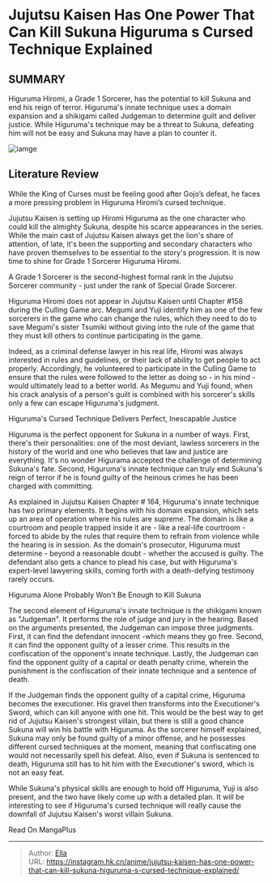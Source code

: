 # Jujutsu Kaisen Has One Power That Can Kill Sukuna Higuruma s Cursed Technique Explained


## SUMMARY 



  Higuruma Hiromi, a Grade 1 Sorcerer, has the potential to kill Sukuna and end his reign of terror.   Higuruma&#39;s innate technique uses a domain expansion and a shikigami called Judgeman to determine guilt and deliver justice.   While Higuruma&#39;s technique may be a threat to Sukuna, defeating him will not be easy and Sukuna may have a plan to counter it.  

![iamge](https://static1.srcdn.com/wordpress/wp-content/uploads/2023/12/sukuna-ans-higurama.jpg)

## Literature Review

While the King of Curses must be feeling good after Gojo’s defeat, he faces a more pressing problem in Higuruma Hiromi’s cursed technique.




Jujutsu Kaisen is setting up Hiromi Higuruma as the one character who could kill the almighty Sukuna, despite his scarce appearances in the series. While the main cast of Jujutsu Kaisen always get the lion&#39;s share of attention, of late, it&#39;s been the supporting and secondary characters who have proven themselves to be essential to the story&#39;s progression. It is now time to shine for Grade 1 Sorcerer Higuruma Hiromi.






A Grade 1 Sorcerer is the second-highest formal rank in the Jujutsu Sorcerer community - just under the rank of Special Grade Sorcerer.




Higuruma Hiromi does not appear in Jujutsu Kaisen until Chapter #158 during the Culling Game arc. Megumi and Yuji identify him as one of the few sorcerers in the game who can change the rules, which they need to do to save Megumi&#39;s sister Tsumiki without giving into the rule of the game that they must kill others to continue participating in the game.

          

Indeed, as a criminal defense lawyer in his real life, Hiromi was always interested in rules and guidelines, or their lack of ability to get people to act properly. Accordingly, he volunteered to participate in the Culling Game to ensure that the rules were followed to the letter as doing so - in his mind - would ultimately lead to a better world. As Megumu and Yuji found, when his crack analysis of a person&#39;s guilt is combined with his sorcerer&#39;s skills only a few can escape Higuruma&#39;s judgment.





 Higuruma&#39;s Cursed Technique Delivers Perfect, Inescapable Justice 
          

​​​​Higuruma is the perfect opponent for Sukuna in a number of ways. First, there&#39;s their personalities: one of the most deviant, lawless sorcerers in the history of the world and one who believes that law and justice are everything. It&#39;s no wonder Higurama accepted the challenge of determining Sukuna&#39;s fate. Second, Higuruma&#39;s innate technique can truly end Sukuna&#39;s reign of terror if he is found guilty of the heinous crimes he has been charged with committing.

As explained in Jujutsu Kaisen Chapter # 164, Higuruma&#39;s innate technique has two primary elements. It begins with his domain expansion, which sets up an area of operation where his rules are supreme. The domain is like a courtroom and people trapped inside it are - like a real-life courtroom - forced to abide by the rules that require them to refrain from violence while the hearing is in session. As the domain&#39;s prosecutor, Higuruma must determine - beyond a reasonable doubt - whether the accused is guilty. The defendant also gets a chance to plead his case, but with Higuruma&#39;s expert-level lawyering skills, coming forth with a death-defying testimony rarely occurs.






 Higuruma Alone Probably Won&#39;t Be Enough to Kill Sukuna 
          

The second element of Higuruma&#39;s innate technique is the shikigami known as &#34;Judgeman&#34;. It performs the role of judge and jury in the hearing. Based on the arguments presented, the Judgeman can impose three judgments. First, it can find the defendant innocent -which means they go free. Second, it can find the opponent guilty of a lesser crime. This results in the confiscation of the opponent&#39;s innate technique. Lastly, the Judgeman can find the opponent guilty of a capital or death penalty crime, wherein the punishment is the confiscation of their innate technique and a sentence of death.

If the Judgeman finds the opponent guilty of a capital crime, Higuruma becomes the executioner. His gravel then transforms into the Executioner&#39;s Sword, which can kill anyone with one hit. This would be the best way to get rid of Jujutsu Kaisen&#39;s strongest villain, but there is still a good chance Sukuna will win his battle with Higuruma. As the sorcerer himself explained, Sukuna may only be found guilty of a minor offense, and he possesses different cursed techniques at the moment, meaning that confiscating one would not necessarily spell his defeat. Also, even if Sukuna is sentenced to death, Higuruma still has to hit him with the Executioner&#39;s sword, which is not an easy feat.




While Sukuna&#39;s physical skills are enough to hold off Higuruma, Yuji is also present, and the two have likely come up with a detailed plan. It will be interesting to see if Higuruma&#39;s cursed technique will really cause the downfall of Jujutsu Kaisen&#39;s worst villain Sukuna.

Read On MangaPlus



---

> Author: [Ella](https://instagram.hk.cn/)  
> URL: https://instagram.hk.cn/anime/jujutsu-kaisen-has-one-power-that-can-kill-sukuna-higuruma-s-cursed-technique-explained/  

